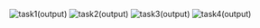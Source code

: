 
![task1(output)](https://github.com/layyana-junaid/OOP-Spring24/assets/142867946/9f976d6b-7b18-4e22-ab3f-ca8495fa3aa8)
![task2(output)](https://github.com/layyana-junaid/OOP-Spring24/assets/142867946/b8864d28-4368-4c04-a6c8-b20ce3ba0e12)
![task3(output)](https://github.com/layyana-junaid/OOP-Spring24/assets/142867946/922bc076-79ee-49d9-90ea-c6f51f92b5a1)
![task4(output)](https://github.com/layyana-junaid/OOP-Spring24/assets/142867946/d586d48c-2b2c-4e1f-af39-3c46443838d9)

